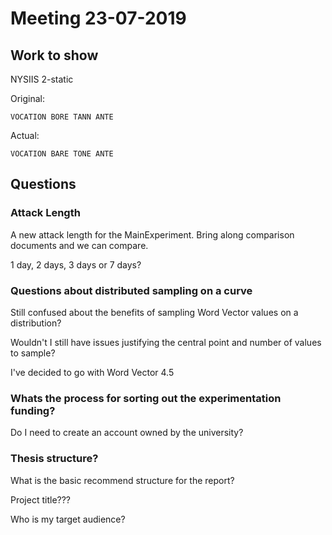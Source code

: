 # Meeting 23-07-2019

## Work to show

NYSIIS 2-static

Original:
```
VOCATION BORE TANN ANTE
```

Actual:
```
VOCATION BARE TONE ANTE
```

## Questions

### Attack Length
A new attack length for the MainExperiment. Bring along comparison documents and we can compare.

1 day, 2 days, 3 days or 7 days?

### Questions about distributed sampling on a curve
Still confused about the benefits of sampling Word Vector values on a distribution?

Wouldn't I still have issues justifying the central point and number of values to sample?

I've decided to go with Word Vector 4.5

### Whats the process for sorting out the experimentation funding?
Do I need to create an account owned by the university?

### Thesis structure?
What is the basic recommend structure for the report? 

Project title???

Who is my target audience?

